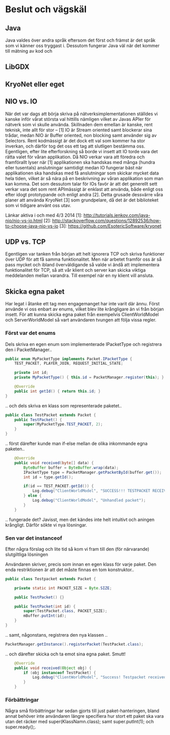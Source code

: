 # Beslut och vägskäl

## Java
Java valdes över andra språk eftersom det först och främst är det språk som vi känner oss tryggast i. Dessutom fungerar Java väl när det kommer till mätning av kod och

## LibGDX

## KryoNet eller eget

## NIO vs. IO
När det var dags att börja skriva på nätverksimplementationen ställdes vi kanske inför vårat största val hittills nämligen vilket av Javas APIer för nätverk som vi skulle använda.
Skillnaden dem emellan är kanske, rent teknisk, inte allt för stor – [1] IO är Stream oriented samt blockerar sina trådar, medan NIO är Buffer oriented, non blocking samt använder
sig av Selectors. Rent kodmässigt är det dock ett val som kommer ha stor inverkan, och därför tog det oss ett tag att slutligen bestämma oss.
Egentligen, efter lite efterforskning så borde vi insett att IO torde vara det rätta valet för våran applikation. Då NIO verkar vara att föredra
och framförallt lyser när [1] applikationen ska handskas med många (hundra eller tusentals) anslutningar samtidigt medan IO fungerar bäst när applikationen
ska handskas med få anslutningar som skickar mycket data hela tiden, vilket är så nära på en beskrivning av våran applikation som man kan komma.
Det som dessutom talar för IOs favör är att det generellt sett verkar vara det som rent APImässigt är enklast att använda, både enligt oss efter idogt prototypande och enligt andra [2].
Detta grusade dessvärre våra planer att använda KryoNet [3] som grundpelare, då det är det biblioteket som vi tidigare använt oss utav.

Länkar aktiva i och med 4/3 2014
[1]: http://tutorials.jenkov.com/java-nio/nio-vs-io.html
[2]: http://stackoverflow.com/questions/12892536/how-to-choose-java-nio-vs-io
[3]: https://github.com/EsotericSoftware/kryonet

## UDP vs. TCP
Egentligen var tanken från början att helt ignorera TCP och skriva funktioner över UDP för att få samma funktionalitet.
Men när arbetet framför oss är så pass mycket och ibland överväldigande så valde vi ändå att implementera funktionalitet för TCP, så att vår klient
och server kan skicka viktiga meddelanden mellan varandra. Till exempel när en ny klient vill ansluta.

## Skicka egna paket
Har legat i åtanke ett tag men engagemanget har inte varit där ännu. Först använde vi oss enbart av enums, vilket blev lite krångligare än vi från
början insett. För att kunna skicka egna paket från exempelvis ClientWorldModel och ServerWorldModel så vart användaren tvungen att följa vissa regler.

### Först var det enums

Dels skriva en egen enum som implementerade IPacketType och registrera den i PacketManager..

```java
public enum MyPacketType implements Packet.IPacketType {
    TEST_PACKET, PLAYER_JOIN, REQUEST_INITIAL_STATE;

    private int id;
    private MyPacketType() { this.id = PacketManager.register(this); }

    @Override
    public int getId() { return this.id; }
}
```

.. och dels skriva en klass som representerade paketet..

```java
public class TestPacket extends Packet {
    public TestPacket() {
        super(MyPacketType.TEST_PACKET, 2);
    }
}
```

.. först därefter kunde man if-else mellan de olika inkommande egna paketen..

```java
    @Override
    public void received(byte[] data) {
        ByteBuffer buffer = ByteBuffer.wrap(data);
        IPacketType type = PacketManager.getPacketById(buffer.get());
        int id = type.getId();

        if(id == TEST_PACKET.getId()) {
            Log.debug("ClientWorldModel", "SUCCESS!!! TESTPACKET RECEIVED!!!");
        } else {
            Log.debug("ClientWorldModel", "Unhandled packet");
        }
    }
```

.. fungerade det? Javisst, men det kändes inte helt intuitivt och aningen krångligt. Därför sökte vi nya lösningar.

### Sen var det instanceof
Efter några förslag och lite tid så kom vi fram till den (för närvarande) slutgiltliga lösningen

Användaren skriver, precis som innan en egen klass för varje paket. Den enda
restriktionen är att det måste finnas en tom konstruktor..

```java
public class Testpacket extends Packet {

    private static int PACKET_SIZE = Byte.SIZE;

    public TestPacket() {}

    public TestPacket(int id) {
        super(TestPacket.class, PACKET_SIZE);
        mBuffer.putInt(id);
    }
}
```

.. samt, någonstans, registrera den nya klassen ..

```java
PacketManager.getInstance().registerPacket(TestPacket.class);
```

.. och därefter skicka och ta emot sina egna paket. Smutt!

```java
    @Override
    public void received(Object obj) {
        if (obj instanceof TestPacket) {
            Log.debug("ClientWorldModel", "Success! Testpacket received");
        }
    }
```

### Förbättringar
Några små förbättringar har sedan gjorts till just paket-hanteringen, bland annat behöver inte användaren längre specifiera hur stort ett paket ska vara utan det räcker med super(KlassNamn.class); samt super.putInt(1); och super.ready();.